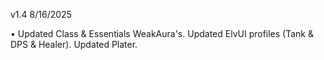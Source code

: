v1.4 8/16/2025

• Updated Class & Essentials WeakAura's. Updated ElvUI profiles (Tank & DPS & Healer). Updated Plater.
